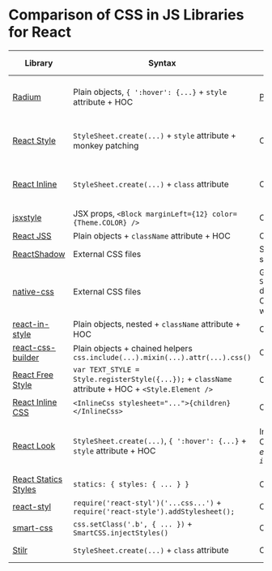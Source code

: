 # Comparison of CSS in JS Libraries for React

Library | Syntax | Mechanism | Override mechanism | Compile-time step | Media Queries | Pseudo styles | CSS Syntax | Animations | ES6 Classes | Vendor Prefixes | Dynamic styles | Universal/Isomorphic (runs on server)
-------- | -------- | -------- | -------- | -------- | -------- | -------- | -------- | -------- | -------- | -------- | -------- | --------
[Radium](https://github.com/FormidableLabs/radium) | Plain objects, `{ ':hover': {...}` + `style` attribute + HOC | [Pure inline styles](https://github.com/FormidableLabs/radium#how-does-radium-work) | Object.assign | No | [Yes](https://github.com/FormidableLabs/radium/tree/master/docs/guides#media-queries) | Yes - :hover, :active, :focus | [Yes](https://github.com/FormidableLabs/radium/tree/master/docs/faq#can-i-use-my-favourite-csslesssass-syntax) | [Yes](https://github.com/FormidableLabs/radium/tree/master/docs/api#keyframes) | [Yes](https://github.com/FormidableLabs/radium/tree/master/docs/guides#how-do-i-do-it-then) | Yes | Yes - anything can be done at runtime | Yes, including keyframes and media queries
[React Style](https://github.com/js-next/react-style) | `StyleSheet.create(...)` + `style` attribute + monkey patching | Converts to CSS | CSS overrides hack - `.foo,.foo.foo1,.foo.foo1.foo2.` (etc.) | [Optional](https://github.com/js-next/react-style#extracting-styles-into-css-at-build-time) | [Yes](https://github.com/js-next/react-style#support-for-media-queries) | [No](https://github.com/js-next/react-style#not-supported-css-features) | [Yes](https://github.com/js-next/react-style#syntax-helpers-for-writing-styles) | No | Yes | Yes, if using [webpack extraction plugin](https://github.com/js-next/react-style#extracting-styles-into-css-at-build-time) | Yes - using inline styles | Yes, if using extraction
[React Inline](https://github.com/martinandert/react-inline) | `StyleSheet.create(...)` + `class` attribute | Converts to CSS | Unknown | Yes | Yes | Yes - all that are supported by CSS | No | No | Yes | Yes, after extraction | Yes - using inline styles | Yes
[jsxstyle](https://github.com/petehunt/jsxstyle) | JSX props, `<Block marginLeft={12} color={Theme.COLOR} />` | Converts to CSS | Unknown | Yes | Not yet | Not yet | No | No | Yes | Yes, after extraction | Yes - using inline styles | Yes
[React JSS](https://github.com/jsstyles/react-jss) | Plain objects + `className` attribute + HOC | Converts to CSS | [extend plugin](https://github.com/jsstyles/jss-extend) | Optional | Yes | Yes | No | Yes | Yes | [Yes](https://github.com/jsstyles/jss-vendor-prefixer) | Yes - using inline styles | Yes
[ReactShadow](https://github.com/Wildhoney/ReactShadow) | External CSS files | Shadow DOM for scoping | Same pitfalls as CSS | No | Yes | Yes | Yes | Yes | No | Yes, on external css | Yes - using inline styles | Yes
[native-css](https://github.com/raphamorim/native-css) | External CSS files | Generates `StyleSheet.create` declarations from CSS file for use with React Style | - | - | - | - | Yes | - | - | - | - | -
[react-in-style](https://github.com/ericwooley/react-in-style) | Plain objects, nested + `className` attribute + HOC | Converts to CSS | Same pitfalls as CSS | No | No | Yes | No | No | Yes | Yes, autoprefixer | Yes - using inline styles | Unknown
[react-css-builder](https://github.com/jhudson8/react-css-builder) | Plain objects + chained helpers `css.include(...).mixin(...).attr(...).css()` | Converts to CSS | Same pitfalls as CSS | No | No | No | No | No | Yes | Yes - [mixins](http://jhudson8.github.io/fancydocs/index.html#project/jhudson8/react-css-builder/section/Usage/Mixins?focus=outline) | Yes - using inline styles | Unknown
[React Free Style](https://github.com/blakeembrey/react-free-style) | `var TEXT_STYLE = Style.registerStyle({...});` + `className` attribute + HOC + `<Style.Element />` | Converts to CSS | Explicit - `FreeStyle#registerStyle(a, b, c)` | No | Yes | Yes | No | Yes | Yes | Unknown | Yes - explicit support `this.context.freeStyle.registerStyle(...)` | Yes
[React Inline CSS](https://github.com/RickWong/react-inline-css) | `<InlineCss stylesheet="...">{children}</InlineCss>` | Converts to CSS | Same pitfalls as CSS | No | Yes | Yes | Yes | Yes | Yes | Unknown | Yes - using inline styles | Unknown
[React Look](https://github.com/rofrischmann/react-look) | `StyleSheet.create(...)`, `{ ':hover': {...}` + `style` attribute + HOC | Inline styles + Convert to CSS *e.g. `::-webkit-input-placeholder`* | [assign-styles](https://github.com/rofrischmann/assign-styles) (Object.assign with !important support) | No | [Yes](https://github.com/rofrischmann/react-look/blob/develop/docs/plugins/Mixin.md#media-queries) | [Yes](https://github.com/rofrischmann/react-look/blob/develop/docs/plugins/Mixin.md#pseudo-classes), 30 pure JS + [CSS polyfill](https://github.com/rofrischmann/react-look/blob/develop/docs/plugins/Mixin.md#pseudo-to-css) for others | Yes, [Sass](http://sass-lang.com)-like nesting | [Yes](https://github.com/rofrischmann/react-look/blob/develop/docs/api/StyleSheet.md#keyframesframes--config) | Yes | [Yes](https://github.com/rofrischmann/react-look/blob/develop/docs/plugins/Prefixer.md), [inline-style-prefixer](https://github.com/rofrischmann/inline-style-prefixer) | Yes, [stateful values](https://github.com/rofrischmann/react-look/blob/develop/docs/plugins/StatefulValue.md) & [stateful styles](https://github.com/rofrischmann/react-look/blob/develop/docs/plugins/Mixin.md#stateful-conditions) | Yes, media queries with special plugin
[React Statics Styles](https://github.com/elierotenberg/react-statics-styles) | `statics: { styles: { ... } }` | Converts to CSS | Same pitfalls as CSS | Yes | Yes | Yes | No | Yes | Yes | Yes, after extraction | Yes - using inline styles | Yes
[react-styl](https://github.com/nick/react-styl) | `require('react-styl')('...css...')` + `require('react-style').addStylesheet();` | Converts to CSS | Same pitfalls as CSS | No | Yes | Yes | Yes | Yes | Yes | No | Yes - using inline styles | No
[smart-css](https://github.com/hackhat/smart-css) | `css.setClass('.b', { ... })` + `SmartCSS.injectStyles()` | Converts to CSS | Same pitfalls as CSS | No | Yes | Yes | No | No | Yes | Not yet | Yes - using inline styles | Not yet
[Stilr](https://github.com/chriskjaer/stilr) | `StyleSheet.create(...)` + `class` attribute | Converts to CSS | Same pitfalls as CSS | Optional | Yes | Yes | No | Yes | Yes | Yes, after extraction | Yes - using inline styles | Yes, if using extraction
